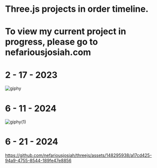 # Three.js projects in order timeline. 
# To view my current project in progress, please go to nefariousjosiah.com

# 2 - 17 - 2023
![giphy](https://github.com/nefariousjosiah/threejs/assets/148295938/e54bd2b4-c520-441d-881a-b1d41474cd8d)

# 6 - 11 - 2024
![giphy(1)](https://github.com/nefariousjosiah/threejs/assets/148295938/15b47ae4-57cb-4437-80d3-064d71f663c9)


# 6 - 21 - 2024


https://github.com/nefariousjosiah/threejs/assets/148295938/a17cd425-94a9-4755-8544-189fe47e8856

